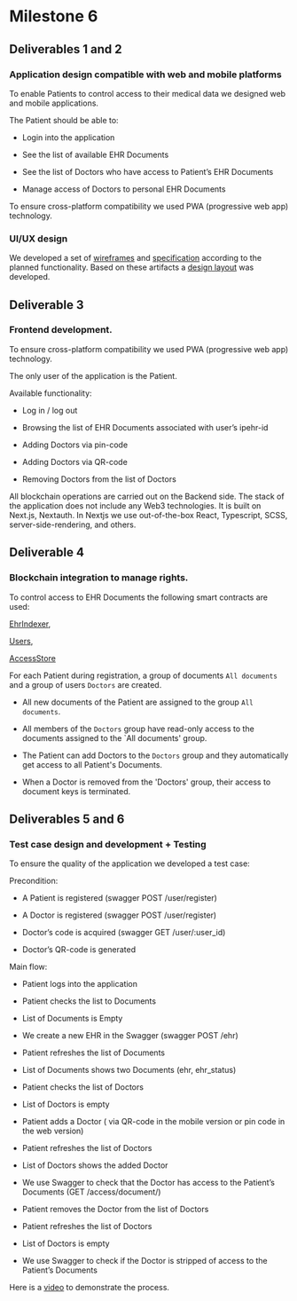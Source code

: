 # Milestone 6

## Deliverables 1 and 2

  

### Application design compatible with web and mobile platforms

  

To enable Patients to control access to their medical data we designed web and mobile applications.

  

The Patient should be able to:

-   Login into the application
    
-   See the list of available EHR Documents
    
-   See the list of Doctors who have access to Patient’s EHR Documents
    
-   Manage access of Doctors to personal EHR Documents
    

  

To ensure cross-platform compatibility we used PWA (progressive web app) technology.

  

### UI/UX design

  

We developed a set of [wireframes](https://miro.com/app/board/uXjVPwaRjjY=/?share_link_id=25084805149) and [specification](https://docs.google.com/document/d/1aIDZMmukk8Y0d_b_e3eD0CrBj9kCnacKaGxKX1iDer4/edit?usp=sharing) according to the planned functionality. Based on these artifacts a [design layout](https://www.figma.com/file/TSKmYUCG3pHjDGtkCoB62Y/%D0%BF%D1%80%D0%B8%D0%BB%D0%BE%D0%B6%D0%B5%D0%BD%D1%8C%D0%BA%D0%B0-ipehr?node-id=0%3A1&t=cDnGRxraxnS0eXoM-0) was developed.

  

## Deliverable 3

### Frontend development.

To ensure cross-platform compatibility we used PWA (progressive web app) technology.

  

The only user of the application is the Patient.

Available functionality:

-   Log in / log out
    
-   Browsing the list of EHR Documents associated with user’s ipehr-id
    
-   Adding Doctors via pin-code
    
-   Adding Doctors via QR-code
    
-   Removing Doctors from the list of Doctors
    

  

All blockchain operations are carried out on the Backend side. The stack of the application does not include any Web3 technologies. It is built on Next.js, Nextauth. In Nextjs we use out-of-the-box React, Typescript, SCSS, server-side-rendering, and others.

  

## Deliverable 4

### Blockchain integration to manage rights.

To control access to EHR Documents the following smart contracts are used:

[EhrIndexer]([https://github.com/bsn-si/IPEHR-blockchain-indexes/blob/develop/contracts/EhrIndexer.sol](https://github.com/bsn-si/IPEHR-blockchain-indexes/blob/develop/contracts/EhrIndexer.sol)),

[Users]([https://github.com/bsn-si/IPEHR-blockchain-indexes/blob/develop/contracts/Users.sol](https://github.com/bsn-si/IPEHR-blockchain-indexes/blob/develop/contracts/Users.sol)),

[AccessStore]([https://github.com/bsn-si/IPEHR-blockchain-indexes/blob/develop/contracts/AccessStore.sol](https://github.com/bsn-si/IPEHR-blockchain-indexes/blob/develop/contracts/AccessStore.sol))

  

For each Patient during registration, a group of documents `All documents` and a group of users `Doctors` are created.

  

-   All new documents of the Patient are assigned to the group `All documents`.
    
-   All members of the `Doctors` group have read-only access to the documents assigned to the `All documents' group.
    
-   The Patient can add Doctors to the `Doctors` group and they automatically get access to all Patient's Documents.
    
-   When a Doctor is removed from the 'Doctors' group, their access to document keys is terminated.
    

  
  

## Deliverables 5 and 6

  

### Test case design and development + Testing

  

To ensure the quality of the application we developed a test case:

  

Precondition:

-   A Patient is registered (swagger POST /user/register)
    
-   A Doctor is registered (swagger POST /user/register)
    
-   Doctor’s code is acquired (swagger GET /user/:user_id)
    
-   Doctor’s QR-code is generated
    

  
  

Main flow:

-   Patient logs into the application
    
-   Patient checks the list to Documents
    
-   List of Documents is Empty
    
-   We create a new EHR in the Swagger (swagger POST /ehr)
    
-   Patient refreshes the list of Documents
    
-   List of Documents shows two Documents (ehr, ehr_status)
    
-   Patient checks the list of Doctors
    
-   List of Doctors is empty
    
-   Patient adds a Doctor ( via QR-code in the mobile version or pin code in the web version)
    
-   Patient refreshes the list of Doctors
    
-   List of Doctors shows the added Doctor
    
-   We use Swagger to check that the Doctor has access to the Patient’s Documents (GET /access/document/)
    
-   Patient removes the Doctor from the list of Doctors
    
-   Patient refreshes the list of Doctors
    
-   List of Doctors is empty
    
-   We use Swagger to check if the Doctor is stripped of access to the Patient’s Documents
    

  
  
Here is a [video](https://media.bsn.si/ipehr/v2/how_to_add_doctor_into_app.mp4) to demonstrate the process.

